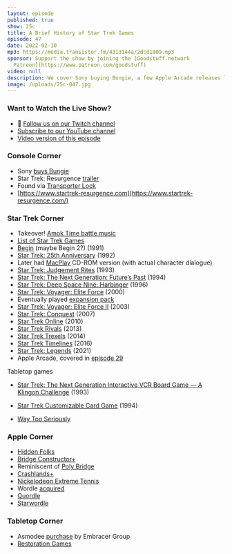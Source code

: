 ```yaml
---
layout: episode
published: true
show: 25c
title: A Brief History of Star Trek Games
episode: 47
date: 2022-02-10
mp3: https://media.transistor.fm/4313144a/2dcd1809.mp3
sponsor: Support the show by joining the [Goodstuff.network
  Patreon](https://www.patreon.com/goodstuff)
video: null
description: We cover Sony buying Bungie, a few Apple Arcade releases like Bridge Constructor+, before Nick takes over with a brief history of Star Trek video games.
image: /uploads/25c-047.jpg
---
```


### Want to Watch the Live Show?

* 💙 [Follow us on our Twitch channel](https://goodstuff.network/twitch/)
* [Subscribe to our YouTube channel](https://www.youtube.com/user/goodstuffdotfm?sub_confirmation=1)
* [Video version of this episode](https://www.youtube.com/watch?v=aCy_e4nt0uI)

### Console Corner

- Sony [buys Bungie](https://www.theverge.com/22910846/sony-bungie-acquisition-playstation-destiny-halo)
- Star Trek: Resurgence [trailer](https://youtu.be/XNer-6JEJk0)
- Found via [Transporter Lock](https://transporterlock.com/)
- [https://www.startrek-resurgence.com](https://www.startrek-resurgence.com/)

### Star Trek Corner

- Takeover! [Amok Time battle music](https://music.apple.com/us/album/the-ritual-ancient-battle-2nd-kroykah/74984035?i=74984000)
- [List of Star Trek Games](https://en.wikipedia.org/wiki/List_of_Star_Trek_games)
- [Begin](https://www.nytimes.com/2022/01/31/business/media/new-york-times-wordle.html) (maybe Begin 2?) (1991)
- [Star Trek: 25th Anniversary](https://en.wikipedia.org/wiki/Star_Trek:_25th_Anniversary_(computer_game)) (1992)
- Later had [MacPlay](https://en.wikipedia.org/wiki/MacPlay) CD-ROM version (with actual character dialogue)
- [Star Trek: Judgement Rites](https://en.wikipedia.org/wiki/Star_Trek:_Judgment_Rites) (1993)
- [Star Trek: The Next Generation: Future’s Past](https://en.wikipedia.org/wiki/Star_Trek:_The_Next_Generation_(1994_video_game)) (1994)
- [Star Trek: Deep Space Nine: Harbinger](https://en.wikipedia.org/wiki/Star_Trek:_Deep_Space_Nine:_Harbinger) (1996)
- [Star Trek: Voyager: Elite Force](https://en.wikipedia.org/wiki/Star_Trek:_Voyager_–_Elite_Force) (2000)
- Eventually played [expansion pack](https://en.wikipedia.org/wiki/Star_Trek:_Voyager_–_Elite_Force#Expansion_Pack_for_PC)
- [Star Trek: Voyager: Elite Force II](https://en.wikipedia.org/wiki/Star_Trek:_Elite_Force_II) (2003)
- [Star Trek: Conquest](https://en.wikipedia.org/wiki/Star_Trek:_Conquest) (2007)
- [Star Trek Online](https://en.wikipedia.org/wiki/Star_Trek_Online) (2010)
- [Star Trek Rivals](https://memory-alpha.fandom.com/wiki/Star_Trek:_Rivals) (2013)
- [Star Trek Trexels](https://memory-alpha.fandom.com/wiki/Star_Trek_Trexels) (2014)
- [Star Trek Timelines](https://en.wikipedia.org/wiki/Star_Trek_Timelines) (2016)
- [Star Trek: Legends](https://memory-alpha.fandom.com/wiki/Star_Trek:_Legends) (2021)
- Apple Arcade, covered in [episode 29](https://overcast.fm/+ztQQMDFL0)

Tabletop games

- [Star Trek: The Next Generation Interactive VCR Board Game — A Klingon Challenge](https://en.wikipedia.org/wiki/Star_Trek:_The_Next_Generation_Interactive_VCR_Board_Game_–_A_Klingon_Challenge) (1993)
 - [Star Trek Customizable Card Game](https://en.wikipedia.org/wiki/Star_Trek_Customizable_Card_Game) (1994)
 
- [Way Too Seriously](https://goodstuff.network/wts/)

### Apple Corner

- [Hidden Folks](https://apps.apple.com/us/app/hidden-folks/id1584550483)
- [Bridge Constructor+](https://apps.apple.com/us/app/bridge-constructor/id1587908263)
- Reminiscent of [Poly Bridge](https://apps.apple.com/us/app/poly-bridge/id1197552569)
- [Crashlands+](https://apps.apple.com/us/app/crashlands/id1582683689)
- [Nickelodeon Extreme Tennis](https://apps.apple.com/us/app/nickelodeon-extreme-tennis/id1536207521)
- Wordle [acquired](https://www.nytimes.com/2022/01/31/business/media/new-york-times-wordle.html)
- [Quordle](https://www.quordle.com)
- [Starwordle](https://www.starwordle.com)

### Tabletop Corner

- Asmodee [purchase](https://kotaku.com/video-game-publisher-wants-to-buy-board-game-giant-asmo-1848223720) by Embracer Group
- [Restoration Games](https://www.wired.com/story/vintage-board-games-modern-revival-restoration-games/)